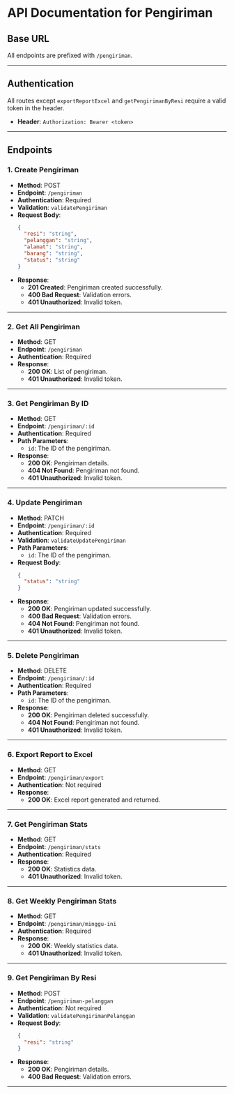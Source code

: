 # API Documentation for Pengiriman

## Base URL
All endpoints are prefixed with `/pengiriman`.

---

## Authentication
All routes except `exportReportExcel` and `getPengirimanByResi` require a valid token in the header.
- **Header**: `Authorization: Bearer <token>`

---

## Endpoints

### 1. Create Pengiriman
- **Method**: POST
- **Endpoint**: `/pengiriman`
- **Authentication**: Required
- **Validation**: `validatePengiriman`
- **Request Body**:
  ```json
  {
    "resi": "string",
    "pelanggan": "string",
    "alamat": "string",
    "barang": "string",
    "status": "string"
  }
  ```
- **Response**:
  - **201 Created**: Pengiriman created successfully.
  - **400 Bad Request**: Validation errors.
  - **401 Unauthorized**: Invalid token.

---

### 2. Get All Pengiriman
- **Method**: GET
- **Endpoint**: `/pengiriman`
- **Authentication**: Required
- **Response**:
  - **200 OK**: List of pengiriman.
  - **401 Unauthorized**: Invalid token.

---

### 3. Get Pengiriman By ID
- **Method**: GET
- **Endpoint**: `/pengiriman/:id`
- **Authentication**: Required
- **Path Parameters**:
  - `id`: The ID of the pengiriman.
- **Response**:
  - **200 OK**: Pengiriman details.
  - **404 Not Found**: Pengiriman not found.
  - **401 Unauthorized**: Invalid token.

---

### 4. Update Pengiriman
- **Method**: PATCH
- **Endpoint**: `/pengiriman/:id`
- **Authentication**: Required
- **Validation**: `validateUpdatePengiriman`
- **Path Parameters**:
  - `id`: The ID of the pengiriman.
- **Request Body**:
  ```json
  {
    "status": "string"
  }
  ```
- **Response**:
  - **200 OK**: Pengiriman updated successfully.
  - **400 Bad Request**: Validation errors.
  - **404 Not Found**: Pengiriman not found.
  - **401 Unauthorized**: Invalid token.

---

### 5. Delete Pengiriman
- **Method**: DELETE
- **Endpoint**: `/pengiriman/:id`
- **Authentication**: Required
- **Path Parameters**:
  - `id`: The ID of the pengiriman.
- **Response**:
  - **200 OK**: Pengiriman deleted successfully.
  - **404 Not Found**: Pengiriman not found.
  - **401 Unauthorized**: Invalid token.

---

### 6. Export Report to Excel
- **Method**: GET
- **Endpoint**: `/pengiriman/export`
- **Authentication**: Not required
- **Response**:
  - **200 OK**: Excel report generated and returned.

---

### 7. Get Pengiriman Stats
- **Method**: GET
- **Endpoint**: `/pengiriman/stats`
- **Authentication**: Required
- **Response**:
  - **200 OK**: Statistics data.
  - **401 Unauthorized**: Invalid token.

---

### 8. Get Weekly Pengiriman Stats
- **Method**: GET
- **Endpoint**: `/pengiriman/minggu-ini`
- **Authentication**: Required
- **Response**:
  - **200 OK**: Weekly statistics data.
  - **401 Unauthorized**: Invalid token.

---

### 9. Get Pengiriman By Resi
- **Method**: POST
- **Endpoint**: `/pengiriman-pelanggan`
- **Authentication**: Not required
- **Validation**: `validatePengirimanPelanggan`
- **Request Body**:
  ```json
  {
    "resi": "string"
  }
  ```
- **Response**:
  - **200 OK**: Pengiriman details.
  - **400 Bad Request**: Validation errors.

---

